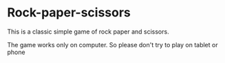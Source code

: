 # Rock-paper-scissors

This is a classic simple game of rock paper and scissors.

The game works only on computer. So please don't try to play on tablet or phone

